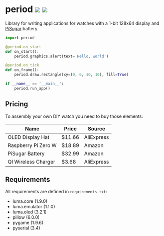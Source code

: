 # period ![](https://img.shields.io/github/languages/code-size/breitburg/period) ![](https://wdp9fww0r9.execute-api.us-west-2.amazonaws.com/production/badge/breitburg/period)

Library for writing applications for watches with a 1-bit 128x64 display and [PiSugar](https://github.com/PiSugar/PiSugar) battery.

```python
import period

@period.on_start
def on_start():
    period.graphics.alert(text='Hello, world')

@period.on_tick
def on_frame():
    period.draw.rectangle(xy=(0, 0, 10, 10), fill=True)

if __name__ == '__main__':
    period.run_app()
```

## Pricing

To assembly your own DIY watch you need to buy those elements:

| Name                | Price  | Source     |
|---------------------|--------|------------|
| OLED Display Hat    | $11.66 | AliExpress |
| Raspberry Pi Zero W | $18.89 | Amazon     |
| PiSugar Battery     | $32.99 | Amazon     |
| QI Wireless Charger |  $3.68 | AliExpress |

## Requirements

All requirements are defined in `requirements.txt`:

- luma.core (1.9.0)
- luma.emulator (1.1.0)
- luma.oled (3.2.1)
- pillow (6.0.0)
- pygame (1.9.6)
- pyserial (3.4)
